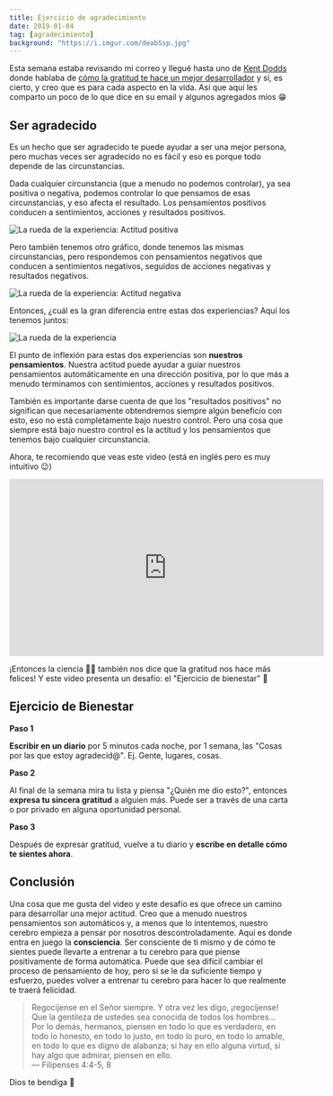 ```yaml
---
title: Ejercicio de agradecimiento
date: 2019-01-04
tag: [agradecimiento]
background: "https://i.imgur.com/deabSsp.jpg"
---
```


Esta semana estaba revisando mi correo y llegué hasta uno de [Kent Dodds](https://twitter.com/kentcdodds) donde hablaba de [cómo la gratitud te hace un mejor desarrollador](https://buttondown.email/kentcdodds/archive/6a753575-44f0-484d-b2b3-9b8ef1c76dfa) y sí, es cierto, y creo que es para cada aspecto en la vida. Así que aquí les comparto un poco de lo que dice en su email y algunos agregados míos 😁

## Ser agradecido

Es un hecho que ser agradecido te puede ayudar a ser una mejor persona, pero muchas veces ser agradecido no es fácil y eso es porque todo depende de las circunstancias.

Dada cualquier circunstancia (que a menudo no podemos controlar), ya sea positiva o negativa, podemos controlar lo que pensamos de esas circunstancias, y eso afecta el resultado. Los pensamientos positivos conducen a sentimientos, acciones y resultados positivos.

![La rueda de la experiencia: Actitud positiva](https://i.imgur.com/XshRMxA.png)

Pero también tenemos otro gráfico, donde tenemos las mismas circunstancias, pero respondemos con pensamientos negativos que conducen a sentimientos negativos, seguidos de acciones negativas y resultados negativos.

![La rueda de la experiencia: Actitud negativa](https://i.imgur.com/XGPVXG2.png)

Entonces, ¿cuál es la gran diferencia entre estas dos experiencias? Aquí los tenemos juntos:

![La rueda de la experiencia](https://i.imgur.com/JH7FYRN.png)

El punto de inflexión para estas dos experiencias son **nuestros pensamientos**. Nuestra actitud puede ayudar a guiar nuestros pensamientos automáticamente en una dirección positiva, por lo que más a menudo terminamos con sentimientos, acciones y resultados positivos.

También es importante darse cuenta de que los "resultados positivos" no significan que necesariamente obtendremos siempre algún beneficio con esto, eso no está completamente bajo nuestro control. Pero una cosa que siempre está bajo nuestro control es la actitud y los pensamientos que tenemos bajo cualquier circunstancia.

Ahora, te recomiendo que veas este video (está en inglés pero es muy intuitivo 😉)

<div style="text-align: center;">
<iframe width="560" height="315" src="https://www.youtube.com/embed/U5lZBjWDR_c" frameborder="0" allow="accelerometer; autoplay; encrypted-media; gyroscope; picture-in-picture" allowfullscreen></iframe>
</div>

¡Entonces la ciencia 👨‍🔬️ también nos dice que la gratitud nos hace más felices! Y este video presenta un desafío: el "Ejercicio de bienestar" 💪

## Ejercicio de Bienestar

**Paso 1**

**Escribir en un diario** por 5 minutos cada noche, por 1 semana, las "Cosas por las que estoy agradecid@". Ej. Gente, lugares, cosas.

**Paso 2**

Al final de la semana mira tu lista y piensa "¿Quién me dio esto?", entonces **expresa tu sincera gratitud** a alguien más. Puede ser a través de una carta o por privado en alguna oportunidad personal.

**Paso 3**

Después de expresar gratitud, vuelve a tu diario y **escribe en detalle cómo te sientes ahora**.

## Conclusión

Una cosa que me gusta del video y este desafío es que ofrece un camino para desarrollar una mejor actitud. Creo que a menudo nuestros pensamientos son automáticos y, a menos que lo intentemos, nuestro cerebro empieza a pensar por nosotros descontroladamente. Aquí es donde entra en juego la **consciencia**. Ser consciente de ti mismo y de cómo te sientes puede llevarte a entrenar a tu cerebro para que piense positivamente de forma automática. Puede que sea difícil cambiar el proceso de pensamiento de hoy, pero si se le da suficiente tiempo y esfuerzo, puedes volver a entrenar tu cerebro para hacer lo que realmente te traerá felicidad.

> Regocíjense en el Señor siempre. Y otra vez les digo, ¡regocíjense! Que la gentileza de ustedes sea conocida de todos los hombres...<br>
> Por lo demás, hermanos, piensen en todo lo que es verdadero, en todo lo honesto, en todo lo justo, en todo lo puro, en todo lo amable, en todo lo que es digno de alabanza; si hay en ello alguna virtud, si hay algo que admirar, piensen en ello. <br>
> — Filipenses 4:4-5, 8

Dios te bendiga 🤗